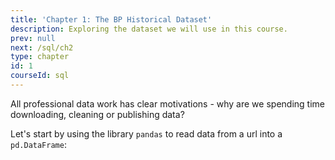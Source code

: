 ```yaml
---
title: 'Chapter 1: The BP Historical Dataset'
description: Exploring the dataset we will use in this course.
prev: null
next: /sql/ch2
type: chapter
id: 1
courseId: sql
---
```



<exercise id="1" title="Motivation" >

All professional data work has clear motivations - why are we spending time downloading, cleaning or publishing data?

</exercise>

<exercise id="2" title="Loading the BP Historical Dataset with pandas" >

Let's start by using the library `pandas` to read data from a url into a `pd.DataFrame`:

<codeblock id="01_01"></codeblock>

</exercise>

<exercise id="3" title="Exploring the BP Historical Dataset">

<codeblock id="01_02"></codeblock>

</exercise>

<exercise id="4" title="Our Data Pipeline">

<codeblock id="01_03"></codeblock>

</exercise>
